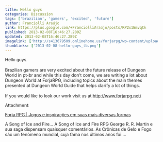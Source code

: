 ```yaml
---
title: Hello guys
categories: Discussion
tags: ['brazilian', 'gamers', 'excited', 'future']
author: Franciolli Araújo
link: https://plus.google.com/+FranciolliAraújo/posts/RP2x1EmvqCk
published: 2013-02-08T16:46:27.289Z
updated: 2013-02-08T16:46:27.289Z
imagelink: ['http://s413679509.onlinehome.us/forjarpg/wp-content/uploads/2012/10/forjacolorido1.png']
thumblinks: ['2013-02-08-hello-guys_tb.png']
---
```


Hello guys.<br /><br />Brazilian gamers are very excited about the future release of Dungeon World in pt-br and while this day don&#39;t come, we are writing a lot about Dungeon World at ForjaRPG, including topics about the main themes presented at Dungeon World Guide that helps clarify a lot of things.<br /><br />If you would like to look our work visit us at <a href="http://www.forjarpg.net/" class="ot-anchor">http://www.forjarpg.net/</a>


Attachment:

<a href='http://www.forjarpg.net/'>Forja RPG | Jogos e inspirações em suas mais diversas formas</a>


A Song of Ice and Fire... A Song of Ice and Fire RPG George R. R. Martin e sua saga dispensam quaisquer comentários. As Crônicas de Gelo e Fogo são um fenômeno mundial, cuja fama nos últimos anos foi ...